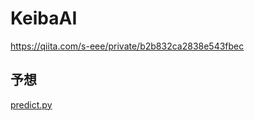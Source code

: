 # KeibaAI

https://qiita.com/s-eee/private/b2b832ca2838e543fbec

## 予想
[predict.py](KeibaAI/predict.ipynb)
